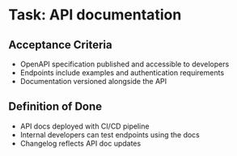 # Task: API documentation

## Acceptance Criteria
- OpenAPI specification published and accessible to developers
- Endpoints include examples and authentication requirements
- Documentation versioned alongside the API

## Definition of Done
- API docs deployed with CI/CD pipeline
- Internal developers can test endpoints using the docs
- Changelog reflects API doc updates
